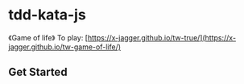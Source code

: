 # tdd-kata-js
《Game of life》
To play:
[https://x-jagger.github.io/tw-true/](https://x-jagger.github.io/tw-game-of-life/)

## Get Started

